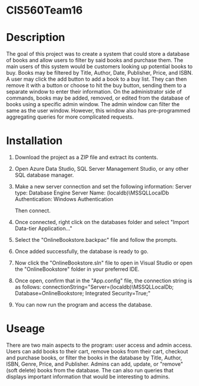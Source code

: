 # CIS560Team16

# Description
The goal of this project was to create a system that could store a database of books and allow users to filter by said books and purchase them. The main users of this system would be customers looking up potential books to buy. Books may be filtered by Title, Author, Date, Publisher, Price, and ISBN. A user may click the add button to add a book to a buy list. They can then remove it with a button or choose to hit the buy button, sending them to a separate window to enter their information. On the administrator side of commands, books may be added, removed, or edited from the database of books using a specific admin window. The admin window can filter the same as the user window. However, this window also has pre-programmed aggregating queries for more complicated requests. 

# Installation
1. Download the project as a ZIP file and extract its contents.
2. Open Azure Data Studio, SQL Server Management Studio, or any other SQL database manager.
3. Make a new server connection and set the following information:
    Server type: Database Engine
    Server Name: (localdb)\MSSQLLocalDb
    Authentication: Windows Authentication

    Then connect.
4. Once connected, right click on the databases folder and select "Import Data-tier Application..."
5. Select the "OnlineBookstore.backpac" file and follow the prompts.
6. Once added successfully, the database is ready to go.
7. Now click the "OnlineBookstore.sln" file to open in Visual Studio or open the "OnlineBookstore" folder in your preferred IDE.
8. Once open, confirm that in the "App.config" file, the connection string is as follows:
    connectionString="Server=(localdb)\MSSQLLocalDb; Database=OnlineBookstore; Integrated Security=True;"
9. You can now run the program and access the database.

# Useage
There are two main aspects to the program: user access and admin access. Users can add books to their cart, remove books from their cart, checkout and purchase books, or filter the books in the database by Title, Author, ISBN, Genre, Price, and Publisher. Admins can add, update, or "remove" (soft delete) books from the database. The can also run queries that displays important information that would be interesting to admins.